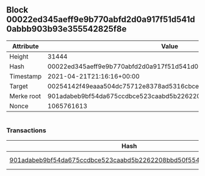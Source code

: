 ## Block 00022ed345aeff9e9b770abfd2d0a917f51d541d0abbb903b93e355542825f8e

Attribute | Value
--- | ---
Height | 31444
Hash | 00022ed345aeff9e9b770abfd2d0a917f51d541d0abbb903b93e355542825f8e
Timestamp | 2021-04-21T21:16:16+00:00
Target | 00254142f49eaaa504dc75712e8378ad5316cbcead634704b3734b6271167cc4
Merke root | 901adabeb9bf54da675ccdbce523caabd5b2262208bbd50f5542558ca8b4ae41
Nonce | 1065761613

```

```

### Transactions

Hash | Amount
--- | ---
[901adabeb9bf54da675ccdbce523caabd5b2262208bbd50f5542558ca8b4ae41](901adabeb9bf54da675ccdbce523caabd5b2262208bbd50f5542558ca8b4ae41.md) | 10.00000000 SKEPTI 
